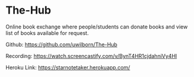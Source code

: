 # The-Hub
Online book exchange where people/students can donate books and view list of books available for request.

Github:
https://github.com/uwilborn/The-Hub

Recording:
https://watch.screencastify.com/v/BynT4HR1cjdahniVy4Hl

Heroku Link:
https://starnotetaker.herokuapp.com/
